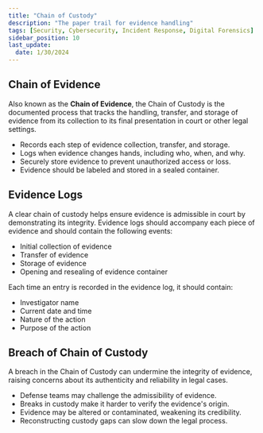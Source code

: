```yaml
---
title: "Chain of Custody"
description: "The paper trail for evidence handling"
tags: [Security, Cybersecurity, Incident Response, Digital Forensics]
sidebar_position: 10
last_update:
  date: 1/30/2024
---
```




## Chain of Evidence

Also known as the **Chain of Evidence**, the Chain of Custody is the documented process that tracks the handling, transfer, and storage of evidence from its collection to its final presentation in court or other legal settings. 

- Records each step of evidence collection, transfer, and storage.
- Logs when evidence changes hands, including who, when, and why.
- Securely store evidence to prevent unauthorized access or loss.
- Evidence should be labeled and stored in a sealed container.

## Evidence Logs 

A clear chain of custody helps ensure evidence is admissible in court by demonstrating its integrity. Evidence logs should accompany each piece of evidence and should contain the following events:

- Initial collection of evidence
- Transfer of evidence
- Storage of evidence
- Opening and resealing of evidence container

Each time an entry is recorded in the evidence log, it should contain:

- Investigator name
- Current date and time
- Nature of the action
- Purpose of the action


## Breach of Chain of Custody

A breach in the Chain of Custody can undermine the integrity of evidence, raising concerns about its authenticity and reliability in legal cases.

- Defense teams may challenge the admissibility of evidence.
- Breaks in custody make it harder to verify the evidence's origin.
- Evidence may be altered or contaminated, weakening its credibility.
- Reconstructing custody gaps can slow down the legal process.
